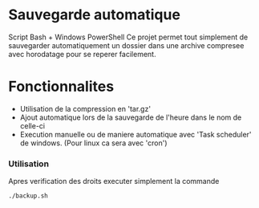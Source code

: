 # Sauvegarde automatique
Script Bash + Windows PowerShell
Ce projet permet tout simplement de sauvegarder automatiquement un dossier dans une archive compresee avec horodatage pour se reperer facilement.

# Fonctionnalites
- Utilisation de la compression en 'tar.gz'
- Ajout automatique lors de la sauvegarde de l'heure dans le nom de celle-ci
- Execution manuelle ou de maniere automatique avec 'Task scheduler' de windows. (Pour linux ca sera avec 'cron')

### Utilisation
Apres verification des droits executer simplement la commande
```bash
./backup.sh
```